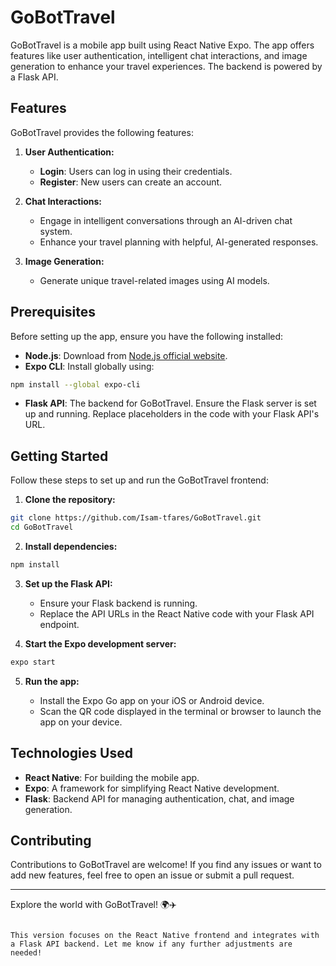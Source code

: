 # GoBotTravel

GoBotTravel is a mobile app built using React Native Expo. The app offers features like user authentication, intelligent chat interactions, and image generation to enhance your travel experiences. The backend is powered by a Flask API.

<!-- ![GoBotTravel](https://i.ibb.co/RcNyyT6/GoBotTravel.png) -->

## Features

GoBotTravel provides the following features:

1. **User Authentication:**

   - **Login**: Users can log in using their credentials.
   - **Register**: New users can create an account.

2. **Chat Interactions:**

   - Engage in intelligent conversations through an AI-driven chat system.
   - Enhance your travel planning with helpful, AI-generated responses.

3. **Image Generation:**

   - Generate unique travel-related images using AI models.

## Prerequisites

Before setting up the app, ensure you have the following installed:

- **Node.js**: Download from [Node.js official website](https://nodejs.org).
- **Expo CLI**: Install globally using:

```bash
npm install --global expo-cli
```

- **Flask API**: The backend for GoBotTravel. Ensure the Flask server is set up and running. Replace placeholders in the code with your Flask API's URL.

## Getting Started

Follow these steps to set up and run the GoBotTravel frontend:

1. **Clone the repository:**

```bash
git clone https://github.com/Isam-tfares/GoBotTravel.git
cd GoBotTravel
```

2. **Install dependencies:**

```bash
npm install
```

3. **Set up the Flask API:**

   - Ensure your Flask backend is running.
   - Replace the API URLs in the React Native code with your Flask API endpoint.

4. **Start the Expo development server:**

```bash
expo start
```

5. **Run the app:**

   - Install the Expo Go app on your iOS or Android device.
   - Scan the QR code displayed in the terminal or browser to launch the app on your device.

## Technologies Used

- **React Native**: For building the mobile app.
- **Expo**: A framework for simplifying React Native development.
- **Flask**: Backend API for managing authentication, chat, and image generation.

## Contributing

Contributions to GoBotTravel are welcome! If you find any issues or want to add new features, feel free to open an issue or submit a pull request.

---

Explore the world with GoBotTravel! 🌍✈️
```

This version focuses on the React Native frontend and integrates with a Flask API backend. Let me know if any further adjustments are needed!